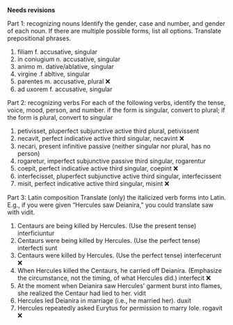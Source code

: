 **Needs revisions**

Part 1: recognizing nouns
Identify the gender, case and number, and gender of each noun. If there are multiple possible forms, list all options. Translate prepositional phrases.

1. filiam f. accusative, singular
2. in coniugium n. accusative, singular
3. animo m. dative/ablative, singular
4. virgine .f abltive, singular
5. parentes m. accusative, plural ❌
6. ad uxorem f. accusative, singular


Part 2: recognizing verbs
For each of the following verbs,
identify the tense, voice, mood, person, and number.
if the form is singular, convert to plural; if the form is plural, convert to singular

1. petivisset, pluperfect subjunctive active third plural, petivissent
2. necavit, perfect indicative active third singular, necavint ❌
3. necari, present infinitive passive (neither singular nor plural, has no person)
4. rogaretur, imperfect subjunctive passive third singular, rogarentur
5. coepit, perfect indicative active third singular, coepint ❌ 
6. interfecisset, pluperfect subjunctive active third singular, interfecissent
7. misit, perfect indicative active third singular, misint ❌


Part 3: Latin composition
Translate (only) the italicized verb forms into Latin. E.g., if you were given “Hercules saw Deianira,” you could translate saw with vidit.

1. Centaurs are being killed by Hercules. (Use the present tense) interficiuntur
2. Centaurs were being killed by Hercules. (Use the perfect tense) interfecti sunt
3. Centaurs were killed by Hercules. (Use the perfect tense) interfecerunt ❌
4. When Hercules killed the Centaurs, he carried off Deianira. (Emphasize the circumstance, not the timing, of what Hercules did.) interfecit ❌
5. At the moment when Deianira saw Hercules’ garment burst into flames, she realized the Centaur had lied to her. vidit
6. Hercules led Deianira in marriage (i.e., he married her). duxit
7. Hercules repeatedly asked Eurytus for permission to marry Iole. rogavit ❌

